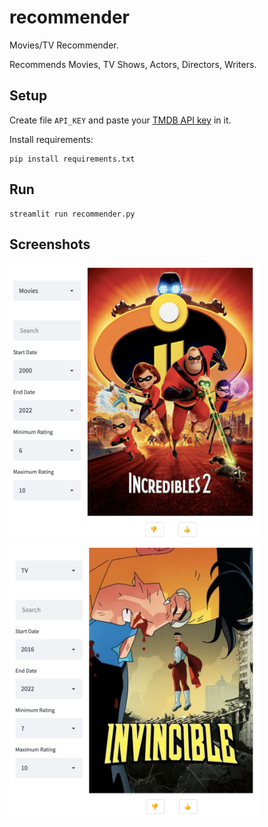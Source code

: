 # recommender
Movies/TV Recommender.

Recommends Movies, TV Shows, Actors, Directors, Writers.

## Setup

Create file `API_KEY` and paste your [TMDB API key](https://www.themoviedb.org/settings/api) in it.

Install requirements:
```shell
pip install requirements.txt
```

## Run
```shell
streamlit run recommender.py
```

## Screenshots

<img src="/images/screen1.png" width="400" />
<img src="/images/screen2.png" width="400" />

